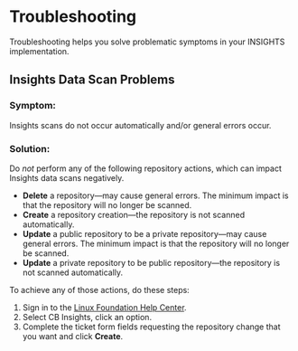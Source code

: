 # Troubleshooting

Troubleshooting helps you solve problematic symptoms in your INSIGHTS implementation.

## Insights Data Scan Problems <a id="DevAnalyticsTroubleshooting-DevAnalyticsDataScanProblems"></a>

### Symptom: <a id="DevAnalyticsTroubleshooting-Symptom:"></a>

Insights scans do not occur automatically and/or general errors occur.

### Solution: <a id="DevAnalyticsTroubleshooting-Solution:"></a>

Do _not_ perform any of the following repository actions, which can impact Insights data scans negatively.

* **Delete** a repository—may cause general errors. The minimum impact is that the repository will no longer be scanned.
* **Create** a repository creation—the repository is not scanned automatically.
* **Update** a public repository to be a private repository—may cause general errors. The minimum impact is that the repository will no longer be scanned.
* **Update** a private repository to be public repository—the repository is not scanned automatically.

To achieve any of those actions, do these steps:

1. Sign in to the [Linux Foundation Help Center](https://jira.linuxfoundation.org/servicedesk/customer/portal/4).
2. Select CB Insights, click an option.
3. Complete the ticket form fields requesting the repository change that you want and click **Create**.

